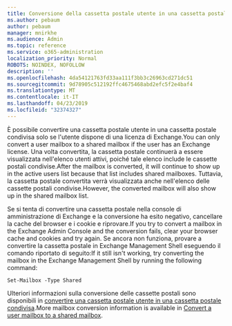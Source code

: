 ```yaml
---
title: Conversione della cassetta postale utente in una cassetta postale condivisa?
ms.author: pebaum
author: pebaum
manager: mnirkhe
ms.audience: Admin
ms.topic: reference
ms.service: o365-administration
localization_priority: Normal
ROBOTS: NOINDEX, NOFOLLOW
description: ''
ms.openlocfilehash: 4da54121763fd33aa111f3bb3c26963cd271dc51
ms.sourcegitcommit: 9d78905c512192ffc4675468abd2efc5f2e4baf4
ms.translationtype: MT
ms.contentlocale: it-IT
ms.lasthandoff: 04/23/2019
ms.locfileid: "32374327"
---
```

<span data-ttu-id="c9e00-102">È possibile convertire una cassetta postale utente in una cassetta postale condivisa solo se l'utente dispone di una licenza di Exchange.</span><span class="sxs-lookup"><span data-stu-id="c9e00-102">You can only convert a user mailbox to a shared mailbox if the user has an Exchange license.</span></span> <span data-ttu-id="c9e00-103">Una volta convertita, la cassetta postale continuerà a essere visualizzata nell'elenco utenti attivi, poiché tale elenco include le cassette postali condivise.</span><span class="sxs-lookup"><span data-stu-id="c9e00-103">After the mailbox is converted, it will continue to show up in the active users list because that list includes shared mailboxes.</span></span> <span data-ttu-id="c9e00-104">Tuttavia, la cassetta postale convertita verrà visualizzata anche nell'elenco delle cassette postali condivise.</span><span class="sxs-lookup"><span data-stu-id="c9e00-104">However, the converted mailbox will also show up in the shared mailbox list.</span></span> 
  
<span data-ttu-id="c9e00-105">Se si tenta di convertire una cassetta postale nella console di amministrazione di Exchange e la conversione ha esito negativo, cancellare la cache del browser e i cookie e riprovare.</span><span class="sxs-lookup"><span data-stu-id="c9e00-105">If you try to convert a mailbox in the Exchange Admin Console and the conversion fails, clear your browser cache and cookies and try again.</span></span> <span data-ttu-id="c9e00-106">Se ancora non funziona, provare a convertire la cassetta postale in Exchange Management Shell eseguendo il comando riportato di seguito:</span><span class="sxs-lookup"><span data-stu-id="c9e00-106">If it still isn't working, try converting the mailbox in the Exchange Management Shell by running the following command:</span></span>
  
```
Set-Mailbox -Type Shared
```

<span data-ttu-id="c9e00-107">Ulteriori informazioni sulla conversione delle cassette postali sono disponibili in [convertire una cassetta postale utente in una cassetta postale condivisa](https://support.office.com/client/2e122487-e1f5-4f26-ba41-5689249d93ba).</span><span class="sxs-lookup"><span data-stu-id="c9e00-107">More mailbox conversion information is available in [Convert a user mailbox to a shared mailbox](https://support.office.com/client/2e122487-e1f5-4f26-ba41-5689249d93ba).</span></span>
  
